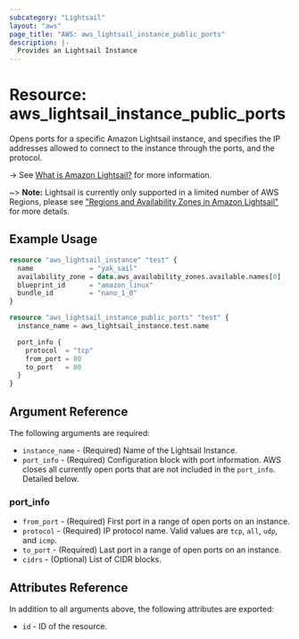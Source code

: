 ```yaml
---
subcategory: "Lightsail"
layout: "aws"
page_title: "AWS: aws_lightsail_instance_public_ports"
description: |-
  Provides an Lightsail Instance
---
```


# Resource: aws_lightsail_instance_public_ports

Opens ports for a specific Amazon Lightsail instance, and specifies the IP addresses allowed to connect to the instance through the ports, and the protocol.

-> See [What is Amazon Lightsail?](https://lightsail.aws.amazon.com/ls/docs/getting-started/article/what-is-amazon-lightsail) for more information.

~> **Note:** Lightsail is currently only supported in a limited number of AWS Regions, please see ["Regions and Availability Zones in Amazon Lightsail"](https://lightsail.aws.amazon.com/ls/docs/overview/article/understanding-regions-and-availability-zones-in-amazon-lightsail) for more details.

## Example Usage

```terraform
resource "aws_lightsail_instance" "test" {
  name              = "yak_sail"
  availability_zone = data.aws_availability_zones.available.names[0]
  blueprint_id      = "amazon_linux"
  bundle_id         = "nano_1_0"
}

resource "aws_lightsail_instance_public_ports" "test" {
  instance_name = aws_lightsail_instance.test.name

  port_info {
    protocol  = "tcp"
    from_port = 80
    to_port   = 80
  }
}
```

## Argument Reference

The following arguments are required:

* `instance_name` - (Required) Name of the Lightsail Instance.
* `port_info` - (Required) Configuration block with port information. AWS closes all currently open ports that are not included in the `port_info`. Detailed below.

### port_info

* `from_port` - (Required) First port in a range of open ports on an instance.
* `protocol` - (Required) IP protocol name. Valid values are `tcp`, `all`, `udp`, and `icmp`.
* `to_port` - (Required) Last port in a range of open ports on an instance.
* `cidrs` - (Optional) List of CIDR blocks.

## Attributes Reference

In addition to all arguments above, the following attributes are exported:

* `id` - ID of the resource.
